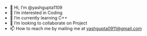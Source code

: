 - 👋 Hi, I’m @yashgupta1109
- 👀 I’m interested in Coding
- 🌱 I’m currently learning C++
- 💞️ I’m looking to collaborate on Project
- 📫 How to reach me by mailing me at yashgupta0911@gmail.com

<!---
yashgupta1109/yashgupta1109 is a ✨ special ✨ repository because its `README.md` (this file) appears on your GitHub profile.
You can click the Preview link to take a look at your changes.
--->
